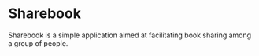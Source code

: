 # Sharebook
Sharebook is a simple application aimed at facilitating book sharing among a group of people.
